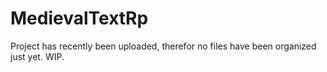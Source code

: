 # MedievalTextRp

Project has recently been uploaded, therefor no files have been organized just yet.
WIP.
